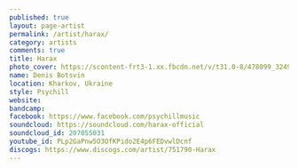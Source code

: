 ```yaml
---
published: true
layout: page-artist
permalink: /artist/harax/
category: artists
comments: true
title: Harax
photo_cover: https://scontent-frt3-1.xx.fbcdn.net/v/t31.0-8/478099_324941487612703_562367879_o.jpg?oh=34d580ed87067ba6642edb227e4489d6&oe=59E846D7
name: Denis Botsvin
location: Kharkov, Ukraine
style: Psychill
website: 
bandcamp: 
facebook: https://www.facebook.com/psychillmusic
soundcloud: https://soundcloud.com/harax-official
soundcloud_id: 207055031
youtube_id: PLp2GaPnw5O3OfKPido2E4p6FEDvwlDcnf
discogs: https://www.discogs.com/artist/751790-Harax
---
```

